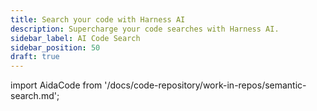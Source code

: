 ```yaml
---
title: Search your code with Harness AI
description: Supercharge your code searches with Harness AI.
sidebar_label: AI Code Search
sidebar_position: 50
draft: true
---
```


import AidaCode from '/docs/code-repository/work-in-repos/semantic-search.md';

<AidaCode />
